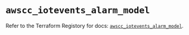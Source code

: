 # `awscc_iotevents_alarm_model`

Refer to the Terraform Registory for docs: [`awscc_iotevents_alarm_model`](https://registry.terraform.io/providers/hashicorp/awscc/0.70.0/docs/resources/iotevents_alarm_model).
